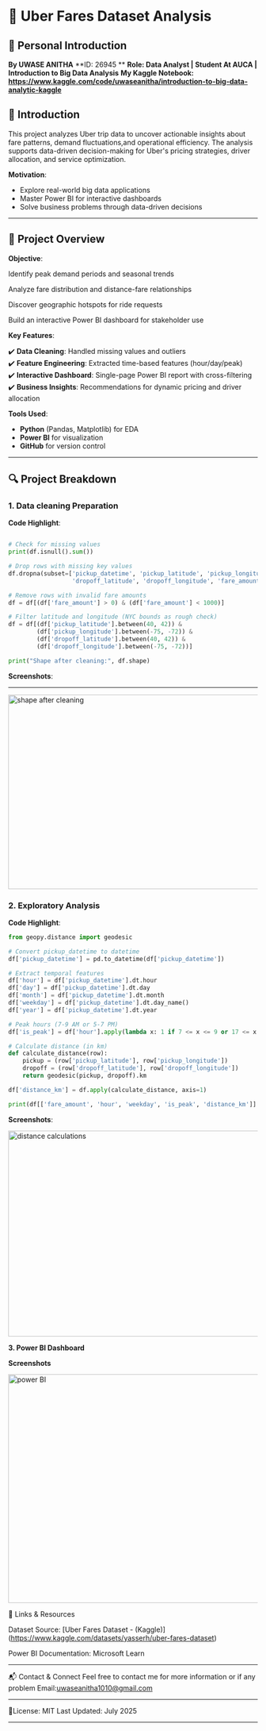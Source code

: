 # 🚖 Uber Fares Dataset Analysis  

## 👋 Personal Introduction  

**By UWASE ANITHA** 
**ID: 26945 **
**Role: Data Analyst | Student At AUCA | Introduction to Big Data Analysis**
**My Kaggle Notebook: https://www.kaggle.com/code/uwaseanitha/introduction-to-big-data-analytic-kaggle**


## 📌 Introduction

This project analyzes Uber trip data to uncover actionable insights about fare patterns, demand fluctuations,and operational efficiency. 
The analysis supports data-driven decision-making for Uber's pricing strategies, driver allocation, and service optimization.

**Motivation**:  
- Explore real-world big data applications  
- Master Power BI for interactive dashboards  
- Solve business problems through data-driven decisions  

---

## 📌 Project Overview  

**Objective**:

Identify peak demand periods and seasonal trends

Analyze fare distribution and distance-fare relationships

Discover geographic hotspots for ride requests

Build an interactive Power BI dashboard for stakeholder use

**Key Features**:  

✔️ **Data Cleaning**: Handled missing values and outliers  
✔️ **Feature Engineering**: Extracted time-based features (hour/day/peak)  
✔️ **Interactive Dashboard**: Single-page Power BI report with cross-filtering  
✔️ **Business Insights**: Recommendations for dynamic pricing and driver allocation  

**Tools Used**:  
- **Python** (Pandas, Matplotlib) for EDA  
- **Power BI** for visualization  
- **GitHub** for version control 

---

## 🔍 Project Breakdown  

### 1. Data cleaning Preparation  
 
**Code Highlight**:  

```python

# Check for missing values
print(df.isnull().sum())

# Drop rows with missing key values
df.dropna(subset=['pickup_datetime', 'pickup_latitude', 'pickup_longitude',
                  'dropoff_latitude', 'dropoff_longitude', 'fare_amount'], inplace=True)

# Remove rows with invalid fare amounts
df = df[(df['fare_amount'] > 0) & (df['fare_amount'] < 1000)]

# Filter latitude and longitude (NYC bounds as rough check)
df = df[(df['pickup_latitude'].between(40, 42)) & 
        (df['pickup_longitude'].between(-75, -72)) &
        (df['dropoff_latitude'].between(40, 42)) &
        (df['dropoff_longitude'].between(-75, -72))]

print("Shape after cleaning:", df.shape)
```

**Screenshots**:  

---

<img width="869" height="392" alt="shape after cleaning" src="https://github.com/user-attachments/assets/5116a105-352d-4a92-98e0-082120ef2762" />

### 2. Exploratory Analysis

**Code Highlight**:  

```python
from geopy.distance import geodesic

# Convert pickup_datetime to datetime
df['pickup_datetime'] = pd.to_datetime(df['pickup_datetime'])

# Extract temporal features
df['hour'] = df['pickup_datetime'].dt.hour
df['day'] = df['pickup_datetime'].dt.day
df['month'] = df['pickup_datetime'].dt.month
df['weekday'] = df['pickup_datetime'].dt.day_name()
df['year'] = df['pickup_datetime'].dt.year

# Peak hours (7-9 AM or 5-7 PM)
df['is_peak'] = df['hour'].apply(lambda x: 1 if 7 <= x <= 9 or 17 <= x <= 19 else 0)

# Calculate distance (in km)
def calculate_distance(row):
    pickup = (row['pickup_latitude'], row['pickup_longitude'])
    dropoff = (row['dropoff_latitude'], row['dropoff_longitude'])
    return geodesic(pickup, dropoff).km

df['distance_km'] = df.apply(calculate_distance, axis=1)

print(df[['fare_amount', 'hour', 'weekday', 'is_peak', 'distance_km']].head())

```

**Screenshots**:  


<img width="931" height="415" alt="distance calculations" src="https://github.com/user-attachments/assets/87020d56-c4d9-480b-a5a6-cc96f1b1c12e" />

**3. Power BI Dashboard**
 
**Screenshots**

<img width="939" height="461" alt="power BI" src="https://github.com/user-attachments/assets/96ed1a81-8b95-436f-80ce-3bd2eab5231e" />

🔗 Links & Resources

Dataset Source: [Uber Fares Dataset - (Kaggle)] (https://www.kaggle.com/datasets/yasserh/uber-fares-dataset)

Power BI Documentation: Microsoft Learn

---

📬 Contact & Connect
Feel free to contact me  for more information or if any problem
Email:uwaseanitha1010@gmail.com

---

🎨License: MIT
Last Updated: July 2025

---
